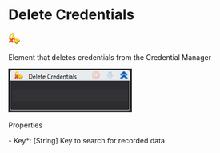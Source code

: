 # Delete Credentials

![](<../../../.gitbook/assets/0 (24).png>)

Element that deletes credentials from the Credential Manager

![](<../../../.gitbook/assets/1 (3).png>)

Properties

&#x20;\- Key\*: \[String] Key to search for recorded data
